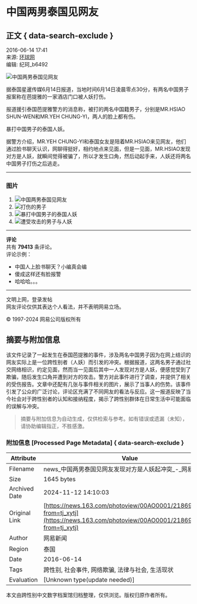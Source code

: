 # 中国两男泰国见网友

## 正文 { data-search-exclude }


2016-06-14 17:41  
来源: [环球网](#)  
编辑: 纪珂_b6492

![中国两男泰国见网友](http://img4.cache.netease.com/photo/0001/2016-06-14/BPHJ4U0800AO0001.jpg)

据泰国星暹传媒6月14日报道，当地时间6月14日凌晨零点30分，有两名中国男子报案称在芭提雅的一家酒店门口被人妖打伤。

报道援引泰国芭提雅警方的消息称，被打的两名中国籍男子，分别是MR.HSIAO SHUN-WEN和MR.YEH CHUNG-YI，两人的脸上都有伤。

暴打中国男子的泰国人妖。

据警方介绍，MR.YEH CHUNG-YI和泰国女友是陪着MR.HSIAO来见网友，他们通过脸书聊天认识，网聊得挺好，相约地点来见面，但是一见面，MR.HSIAO发现对方是人妖，就瞬间觉得被骗了，所以才发生口角，然后动起手来，人妖还将两名中国男子打伤之后逃走。

---

### 图片

1. ![中国两男泰国见网友](http://img4.cache.netease.com/photo/0001/2016-06-14/BPHJ4U0800AO0001.jpg)
2. ![打伤的男子](http://img3.cache.netease.com/photo/0001/2016-06-14/BPHJ4U0900AO0001.jpg)
3. ![暴打中国男子的泰国人妖](http://img4.cache.netease.com/photo/0001/2016-06-14/BPHJ4U0A00AO0001.jpg)
4. ![遭受攻击的男子与人妖](http://img4.cache.netease.com/photo/0001/2016-06-14/BPHJ4U0B00AO0001.jpg)

---

**评论**  
共有 **79413** 条评论。  
评论示例：

- 中国人上脸书聊天？小编真会编
- 傻成这样还有脸报警
- 哈哈哈。。。

---

文明上网，登录发帖  
网友评论仅供其表达个人看法，并不表明网易立场。

© 1997-2024 网易公司版权所有

## 摘要与附加信息

<!-- tcd_abstract -->
该文件记录了一起发生在泰国芭提雅的事件，涉及两名中国男子因为在网上结识的网友实际上是一位跨性别者（人妖）而引发的冲突。根据报道，这两名男子通过社交网络相识，约定见面，然而当一见面后其中一人发现对方是人妖，便感觉受到了欺骗，随后发生口角并遭到对方的攻击。警方对此事件进行了调查，并提供了相关的受伤报告。文章中还配有几张与事件相关的图片，展示了当事人的伤势。该事件引发了公众的广泛讨论，评论区充满了不同网友的看法与反应。这一报道反映了当今社会对于跨性别者的认知和接纳程度，揭示了跨性别群体在日常生活中可能面临的误解与冲突。
<!-- tcd_abstract_end -->

> 摘要与附加信息为自动生成，仅供检索与参考。如有错误或遗漏（未知），请协助编辑指正，不胜感激。

### 附加信息 [Processed Page Metadata] { data-search-exclude }

| Attribute       | Value                                  |
|-----------------|----------------------------------------|
| Filename        | news_中国两男泰国见网友发现对方是人妖起冲突_-_网易新闻.md                             |
| Size            | 1645 bytes                           |
| Archived Date   | 2024-11-12 14:10:03                             |
| Original Link   | [https://news.163.com/photoview/00AO0001/2186989.html?from=tj_xytj](https://news.163.com/photoview/00AO0001/2186989.html?from=tj_xytj)                       |
| Author          | 网易新闻                               |
| Region          | 泰国                               |
| Date            | 2016-06-14                                 |
| Tags            | 跨性别, 社会事件, 网络欺骗, 法律与社会, 生活现状                                 |
| Evaluation            | [Unknown type(update needed)]                                 |
<!-- tcd_table_end -->

本文由跨性别中文数字档案馆归档整理，仅供浏览。版权归原作者所有。
